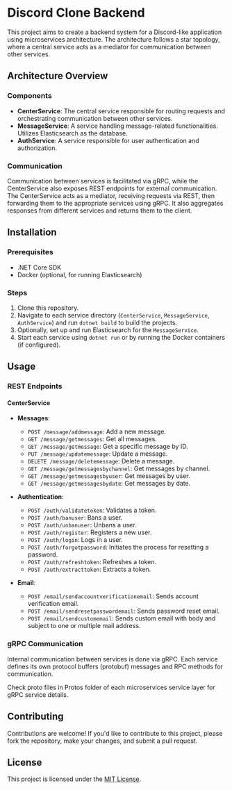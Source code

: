 # Discord Clone Backend

This project aims to create a backend system for a Discord-like application using microservices architecture. The architecture follows a star topology, where a central service acts as a mediator for communication between other services.

## Architecture Overview

### Components

- **CenterService**: The central service responsible for routing requests and orchestrating communication between other services.
- **MessageService**: A service handling message-related functionalities. Utilizes Elasticsearch as the database.
- **AuthService**: A service responsible for user authentication and authorization.

### Communication

Communication between services is facilitated via gRPC, while the CenterService also exposes REST endpoints for external communication. The CenterService acts as a mediator, receiving requests via REST, then forwarding them to the appropriate services using gRPC. It also aggregates responses from different services and returns them to the client.

## Installation

### Prerequisites

- .NET Core SDK
- Docker (optional, for running Elasticsearch)

### Steps

1. Clone this repository.
2. Navigate to each service directory (`CenterService`, `MessageService`, `AuthService`) and run `dotnet build` to build the projects.
3. Optionally, set up and run Elasticsearch for the `MessageService`.
4. Start each service using `dotnet run` or by running the Docker containers (if configured).

## Usage

### REST Endpoints

#### CenterService

- **Messages**:
  - `POST /message/addmessage`: Add a new message.
  - `GET /message/getmessages`: Get all messages.
  - `GET /message/getmessage`: Get a specific message by ID.
  - `PUT /message/updatemessage`: Update a message.
  - `DELETE /message/deletemessage`: Delete a message.
  - `GET /message/getmessagesbychannel`: Get messages by channel.
  - `GET /message/getmessagesbyuser`: Get messages by user.
  - `GET /message/getmessagesbydate`: Get messages by date.

- **Authentication**:
  - `POST /auth/validatetoken`: Validates a token.
  - `POST /auth/banuser`: Bans a user.
  - `POST /auth/unbanuser`: Unbans a user.
  - `POST /auth/register`: Registers a new user.
  - `POST /auth/login`: Logs in a user.
  - `POST /auth/forgotpassword`: Initiates the process for resetting a password.
  - `POST /auth/refreshtoken`: Refreshes a token.
  - `POST /auth/extracttoken`: Extracts a token.

- **Email**:
  - `POST /email/sendaccountverificationemail`: Sends account verification email.
  - `POST /email/sendresetpasswordemail`: Sends password reset email.
  - `POST /email/sendcustomemail`: Sends custom email with body and subject to one or multiple mail address.

### gRPC Communication

Internal communication between services is done via gRPC. Each service defines its own protocol buffers (protobuf) messages and RPC methods for communication.

Check proto files in Protos folder of each microservices service layer for gRPC service details.

## Contributing

Contributions are welcome! If you'd like to contribute to this project, please fork the repository, make your changes, and submit a pull request.

## License

This project is licensed under the [MIT License](LICENSE).
